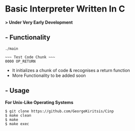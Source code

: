 # Basic Interpreter Written In C 

**> Under Very Early Development**

## - Functionality 
```
./main

~~~ Test Code Chunk ~~~
0000 OP_RETURN
```
- It initializes a chunk of code & recognises a return function 
- More Functionality to be added soon

## - Usage

**For Unix-Like Operating Systems**
```
$ git clone https://github.com/GeorgeKiritsis/Cinp
$ make clean
$ make 
$ make exec
```
